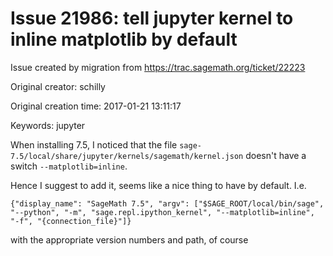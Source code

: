 # Issue 21986: tell jupyter kernel to inline matplotlib by default

Issue created by migration from https://trac.sagemath.org/ticket/22223

Original creator: schilly

Original creation time: 2017-01-21 13:11:17

Keywords: jupyter

When installing 7.5, I noticed that the file ` sage-7.5/local/share/jupyter/kernels/sagemath/kernel.json ` doesn't have a switch ` --matplotlib=inline `.

Hence I suggest to add it, seems like a nice thing to have by default. I.e. 


```
{"display_name": "SageMath 7.5", "argv": ["$SAGE_ROOT/local/bin/sage", "--python", "-m", "sage.repl.ipython_kernel", "--matplotlib=inline", "-f", "{connection_file}"]}
```


with the appropriate version numbers and path, of course
